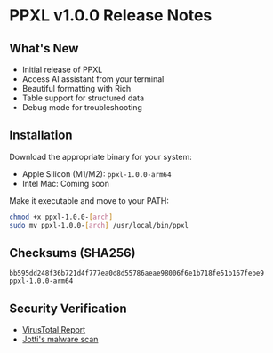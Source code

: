 # PPXL v1.0.0 Release Notes

## What's New
- Initial release of PPXL
- Access AI assistant from your terminal
- Beautiful formatting with Rich
- Table support for structured data
- Debug mode for troubleshooting

## Installation
Download the appropriate binary for your system:
- Apple Silicon (M1/M2): `ppxl-1.0.0-arm64`
- Intel Mac: Coming soon

Make it executable and move to your PATH:
```bash
chmod +x ppxl-1.0.0-[arch]
sudo mv ppxl-1.0.0-[arch] /usr/local/bin/ppxl
```

## Checksums (SHA256)
```
bb595dd248f36b721d4f777ea0d8d55786aeae98006f6e1b718fe51b167febe9  ppxl-1.0.0-arm64
```

## Security Verification
- [VirusTotal Report](https://www.virustotal.com/gui/file/bb595dd248f36b721d4f777ea0d8d55786aeae98006f6e1b718fe51b167febe9?nocache=1)
- [Jotti's malware scan](https://virusscan.jotti.org/en-US/filescanjob/9cqqpkod1x)
